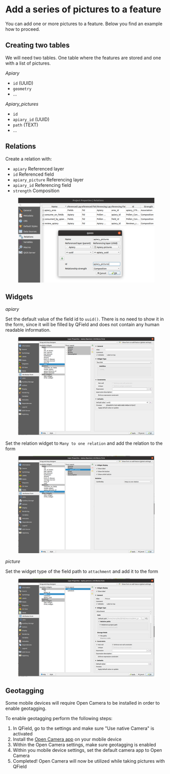 # Add a series of pictures to a feature

You can add one or more pictures to a feature. Below you find an example how to proceed.

## Creating two tables

We will need two tables. One table where the features are stored
and one with a list of pictures.

*Apiary*

* `id` (UUID)
* `geometry`
* ...

*Apiary_pictures*

* `id`
* `apiary_id` (UUID)
* `path` (TEXT)
* ...

## Relations

Create a relation with:

* `apiary` Referenced layer
* `id` Referenced field
* `apiary_picture` Referencing layer
* `apiary_id` Referencing field
* `strength` Composition

<figure>
    <img src="../../../assets/images/add-1-n-pictures-relations.png" width="600px" alt="Relations"/>
</figure>

## Widgets

*apiary*

Set the default value of the field id to `uuid()`.
There is no need to show it in the form, since it will be filled by QField
and does not contain any human readable information.

<figure>
    <a data-fancybox="gallery" href="../../../assets/images/add-1-n-pictures-widgets_hive.png">
     <img src="../../../assets/images/add-1-n-pictures-widgets_hive.png" width="600px" alt="Widgets"/>
    </a>
</figure>

Set the relation widget to `Many to one relation` and add the relation to the form

<figure>
    <img src="../../../assets/images/add-1-n-pictures-widgets_hive2.png" width="600px" alt="Widgets2"/>
</figure>

*picture*

Set the widget type of the field path to `attachment` and add it to the form

<figure>
    <img src="../../../assets/images/add-1-n-pictures-widgets_picture.png" width="600px" alt="Widget picture"/>
</figure>

## Geotagging

Some mobile devices will require Open Camera to be installed in order to enable geotagging.

To enable geotagging perform the following steps:

1. In QField, go to the settings and make sure "Use native Camera" is activated
2. Install the [Open Camera app](https://play.google.com/store/apps/details?id=net.sourceforge.opencamera&hl=en&gl=US) on your mobile device
3. Within the Open Camera settings, make sure geotagging is enabled
4. Within you mobile device settings, set the default camera app to Open Camera
5. Completed! Open Camera will now be utilized while taking pictures with QField
